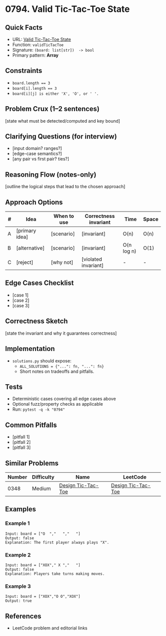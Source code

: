 # 0794. Valid Tic-Tac-Toe State

## Quick Facts

- URL: [Valid Tic-Tac-Toe State](https://leetcode.com/problems/valid-tic-tac-toe-state/)
- Function: `validTicTacToe`
- Signature: `(board: list[str])  -> bool`
- Primary pattern: **Array**

## Constraints

- `board.length == 3`
- `board[i].length == 3`
- `board[i][j] is either 'X', 'O', or ' '.`

## Problem Crux (1–2 sentences)

[state what must be detected/computed and key bound]

## Clarifying Questions (for interview)

- [input domain? ranges?]
- [edge-case semantics?]
- [any pair vs first pair? ties?]

## Reasoning Flow (notes-only)

[outline the logical steps that lead to the chosen approach]

## Approach Options

| # | Idea | When to use | Correctness invariant | Time | Space |
|---|------|-------------|-----------------------|------|-------|
| A | [primary idea] | [scenario] | [invariant] | O(n) | O(n) |
| B | [alternative] | [scenario] | [invariant] | O(n log n) | O(1) |
| C | [reject] | [why not] | [violated invariant] | - | - |

## Edge Cases Checklist

- [case 1]
- [case 2]
- [case 3]

## Correctness Sketch

[state the invariant and why it guarantees correctness]

## Implementation

- `solutions.py` should expose:
  - `ALL_SOLUTIONS = {"...": fn, "...": fn}`
  - Short notes on tradeoffs and pitfalls.

## Tests

- Deterministic cases covering all edge cases above
- Optional fuzz/property checks as applicable
- Run: `pytest -q -k "0794"`

## Common Pitfalls

- [pitfall 1]
- [pitfall 2]
- [pitfall 3]

## Similar Problems

| Number | Difficulty | Name | LeetCode |
|---|---|---|---|
| 0348 | Medium | [Design Tic-Tac-Toe](../0348-design-tic-tac-toe/readme.md) | [Design Tic-Tac-Toe](https://leetcode.com/problems/design-tic-tac-toe/) |

## Examples

### Example 1

```text
Input: board = ["O  ","   ","   "]
Output: false
Explanation: The first player always plays "X".
```

### Example 2

```text
Input: board = ["XOX"," X ","   "]
Output: false
Explanation: Players take turns making moves.
```

### Example 3

```text
Input: board = ["XOX","O O","XOX"]
Output: true
```

## References

- LeetCode problem and editorial links
